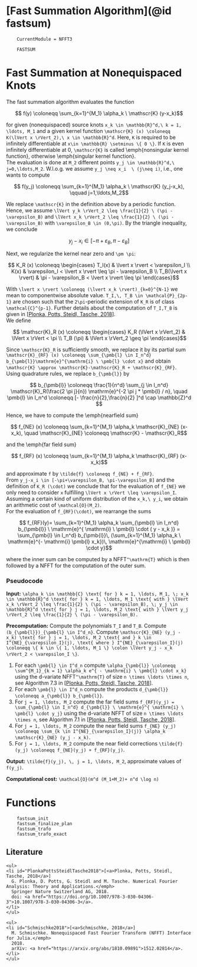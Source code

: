 # [Fast Summation Algorithm](@id fastsum)

```@meta
    CurrentModule = NFFT3
```

```@docs
    FASTSUM
```

# Fast Summation at Nonequispaced Knots

The fast summation algorithm evaluates the function 

```math
    f(y) \coloneqq \sum_{k=1}^{M_1} \alpha_k \ \mathscr{K} (y-x_k)
``` 

for given (nonequispaced) source knots ``x_k \in \mathbb{R}^d,\ k = 1, \ldots, M_1`` and a given kernel function ``\mathscr{K} (x) \coloneqq K(\lVert x \rVert_2),\ x \in \mathbb{R}^d``. Here, ``K`` is required to be infinitely differentiable at ``x\in \mathbb{R} \setminus \{ 0 \}``. If ``K`` is even infinitely differentiable at 0, ``\mathscr{K}`` is called \emph{nonsingular kernel function}, otherwise \emph{singular kernel function}. 
\
The evaluation is done at ``M_2`` different points ``y_j \in \mathbb{R}^d,\ j=0,\ldots,M_2``. W.l.o.g. we assume ``y_j \neq x_i  \ (j\neq i)``, i.e., one wants to compute

```math
    f(y_j) \coloneqq \sum_{k=1}^{M_1} \alpha_k \ \mathscr{K} (y_j-x_k), \qquad j=1,\ldots,M_2
```

We replace ``\mathscr{K}`` in the definition above by a periodic function. Hence, we assume ``\lVert y_k \rVert_2 \leq \frac{1}{2} \ (\pi - \varepsilon_B)`` and ``\lVert x_k \rVert_2 \leq \frac{1}{2} \ (\pi - \varepsilon_B)`` with ``\varepsilon_B \in (0,\pi)``. By the triangle inequality, we conclude 

```math
    y_j-x_i \in [-\pi+\varepsilon_B, \pi-\varepsilon_B]
```
Next, we regularize the kernel near zero and ``\pm \pi``:

```math
    K_R (x) \coloneqq \begin{cases} T_I(x) & \lvert x \rvert < \varepsilon_I \\ K(x) & \varepsilon_I < \lvert x \rvert \leq \pi - \varepsilon_B \\ T_B(\lvert x \rvert) & \pi - \varepsilon_B < \lvert x \rvert \leq \pi \end{cases}
```

With ``\lvert x \rvert \coloneqq (\lvert x_k \rvert)_{k=0}^{N-1}`` we mean to componentwise absolute value. ``T_I,\, T_B \in \mathcal{P}_{2p-1}`` are chosen such that the ``2\pi``-periodic extension of ``K_R`` is of class ``\mathcal{C}^{p-1}``. Further details about the computation of ``T_I,T_B`` is given in [[Plonka, Potts, Steidl, Tasche, 2018](#PlonkaPottsSteidlTasche2018)]. 
\
We define 

```math
    \mathscr{K}_R (x) \coloneqq \begin{cases} K_R (\lVert x \rVert_2) & \lVert x \rVert < \pi \\ T_B (\pi) & \lVert x \rVert_2 \geq \pi \end{cases}
```

Since ``\mathscr{K}_R`` is sufficiently smooth, we replace it by its partial sum  ``\mathscr{K}_{RF} (x) \coloneqq \sum_{\pmb{l} \in I_n^d} b_{\pmb{l}}\mathrm{e}^{\mathrm{i} \ \pmb{l} \cdot x}`` and obtain `` \mathscr{K} \approx \mathscr{K}-\mathscr{K}_R + \mathscr{K}_{RF}``. Using quadrature rules, we replace ``b_{\pmb{l}}`` by

```math
    b_{\pmb{l}} \coloneqq \frac{1}{n^d} \sum_{j \in I_n^d} \mathscr{K}_R(\frac{2 \pi j}{n}) \mathrm{e}^{-2 \pi j * \pmb{l} / n}, \quad \pmb{l} \in I_n^d \coloneqq [- \frac{n}{2},\frac{n}{2} ]^d \cap \mathbb{Z}^d 
```

Hence, we have to compute the \emph{nearfield sum}

```math
    f_{NE} (x) \coloneqq \sum_{k=1}^{M_1} \alpha_k \mathscr{K}_{NE} (x-x_k), \quad \mathscr{K}_{NE} \coloneqq \mathscr{K} - \mathscr{K}_R
```

and the \emph{far field sum}

```math
    f_{RF} (x) \coloneqq \sum_{k=1}^{M_1} \alpha_k \mathscr{K}_{RF} (x-x_k)
```

and approximate ``f`` by ``\tilde{f} \coloneqq f_{NE} + f_{RF}``.
\
From ``y_j-x_i \in [-\pi+\varepsilon_B, \pi-\varepsilon_B]`` and the definition of ``K_R (\cdot)`` we conclude that for the evaluation of ``f_{NE}`` we only need to consider  ``x`` fulfilling ``\lVert x \rVert \leq \varepsilon_I``. Assuming a certain kind of uniform distribution of the ``x_k,\ y_i``, we obtain an arithmetic cost of ``\mathcal{O}(M_2)``.
\
For the evaluation of ``f_{RF}(\cdot)``, we rearrange the sums

```math
    f_{RF}(y)= \sum_{k=1}^{M_1} \alpha_k \sum_{\pmb{l} \in I_n^d} b_{\pmb{l}} \ \mathrm{e}^{ \mathrm{i} \ \pmb{l} \cdot ( y - x_k )} = \sum_{\pmb{l} \in I_n^d} b_{\pmb{l}}\, (\sum_{k=1}^{M_1} \alpha_k \ \mathrm{e}^{- \mathrm{i} \pmb{l} x_k})\, \mathrm{e}^{\mathrm{i} \ \pmb{l} \cdot y}
```

where the inner sum can be computed by a NFFT``^\mathrm{T}`` which is then followed by a NFFT for the computation of the outer sum. 

### Pseudocode

**Input:** ``\alpha_k \in \mathbb{C} \text{ for } k = 1, \ldots, M_1, \; x_k \in \mathbb{R}^d \text{ for } k = 1, \ldots, M_1 \text{ with } \lVert x_k \rVert_2 \leq \frac{1}{2} \ (\pi - \varepsilon_B), \; y_j \in \mathbb{R}^d \text{ for } j = 1, \ldots, M_2 \text{ with } \lVert y_j \rVert_2 \leq \frac{1}{2} \ (\pi - \varepsilon_B).``

**Precomputation:** Compute the polynomials ``T_I`` and ``T_B``. Compute ``(b_{\pmb{l}})_{\pmb{l} \in I^d_n}``. Compute ``\mathscr{K}_{NE} (y_j - x_k) \text{ for } j = 1, \ldots, M_2 \text{ and } k \in I^{NE}_{\varepsilon_I}(j), \text{ where } I^{NE}_{\varepsilon_I}(j) \coloneqq \{ k \in \{ 1, \ldots, M_1 \} \colon \lVert y_j - x_k \rVert_2 < \varepsilon_I \}``.

1. For each ``\pmb{l} \in I^d_n`` compute ``\alpha_{\pmb{l}} \coloneqq \sum^{M_1}_{k = 1} \alpha_k e^{ - \mathrm{i} \ \pmb{l} \cdot x_k}`` using the d-variate NFFT``^\mathrm{T}`` of size ``n \times \ldots \times n``, see Algorithm 7.3 in [[Plonka, Potts, Steidl, Tasche, 2018](#PlonkaPottsSteidlTasche2018)].
2. For each ``\pmb{l} \in I^d_n`` compute the products ``d_{\pmb{l}} \coloneqq a_{\pmb{l}} b_{\pmb{l}}``.
3. For ``j = 1, \ldots, M_2`` compute the far field sums ``f_{RF}(y_j) = \sum_{\pmb{l} \in I_n^d} d_{\pmb{l}} \ \mathrm{e}^{ \mathrm{i} \ \pmb{l} \cdot y_j}`` using the d-variate NFFT of size ``n \times \ldots \times n``, see Algorithm 7.1 in [[Plonka, Potts, Steidl, Tasche, 2018](#PlonkaPottsSteidlTasche2018)].
4. For ``j = 1, \ldots, M_2`` compute the near field sums ``f_{NE} (y_j) \coloneqq \sum_{k \in I^{NE}_{\varepsilon_I}(j)} \alpha_k \mathscr{K}_{NE} (y_j - x_k)``.
5. For ``j = 1, \ldots, M_2`` compute the near field corrections ``\tilde{f}(y_j) \coloneqq f_{NE}(y_j) + f_{RF}(y_j)``.

**Output:** ``\tilde{f}(y_j), \, j = 1, \ldots, M_2``, approximate values of ``f(y_j)``.

**Computational cost:** ``\mathcal{O}(m^d (M_1+M_2)+ n^d \log n) `` 

# Functions

```@docs
  	fastsum_init
    fastsum_finalize_plan
    fastsum_trafo
    fastsum_trafo_exact
```




## Literature

```@raw html
<ul>
<li id="PlonkaPottsSteidlTasche2018">[<a>Plonka, Potts, Steidl, Tasche, 2018</a>]
  G. Plonka, D. Potts, G. Steidl and M. Tasche. Numerical Fourier Analysis: Theory and Applications.</emph>
  Springer Nature Switzerland AG, 2018.
  doi: <a href="https://doi.org/10.1007/978-3-030-04306-3">10.1007/978-3-030-04306-3</a>.
</li>
</ul>
```

```@raw html
<ul>
<li id="Schmischke2018">[<a>Schmischke, 2018</a>]
  M. Schmischke. Nonequispaced Fast Fourier Transform (NFFT) Interface for Julia.</emph>
  2018.
  arXiv: <a href="https://arxiv.org/abs/1810.09891">1512.02814</a>.
</li>
</ul>
```
